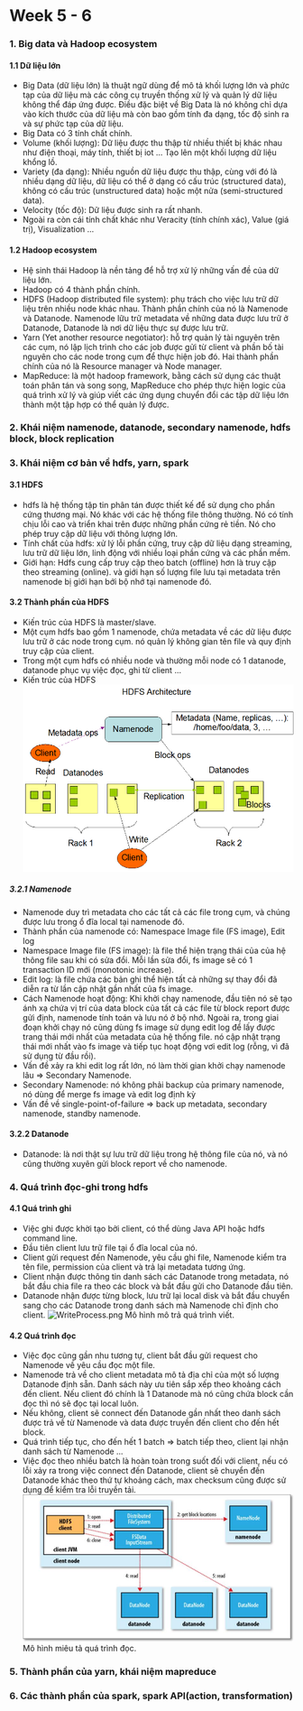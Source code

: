 # Week 5 - 6
### 1. Big data và Hadoop ecosystem
#### 1.1 Dữ liệu lớn
- Big Data (dữ liệu lớn) là thuật ngữ dùng để mô tả khối lượng lớn và phức tạp của dữ liệu mà các công cụ truyền thống xử lý và quản lý dữ liệu không thể đáp ứng được. Điều đặc biệt về Big Data là nó không chỉ dựa vào kích thước của dữ liệu mà còn bao gồm tính đa dạng, tốc độ sinh ra và sự phức tạp của dữ liệu.
- Big Data có 3 tính chất chính.
- Volume (khối lượng): Dữ liệu được thu thập từ nhiều thiết bị khác nhau như điện thoại, máy tính, thiết bị iot ...
Tạo lên một khối lượng dữ liệu khổng lồ.
- Variety (đa dạng): Nhiều nguồn dữ liệu được thu thập, cùng với đó là nhiều dạng dữ liệu, dữ liệu
có thể ở dạng có cấu trúc (structured data), không có cấu trúc (unstructured data) hoặc một nửa (semi-structured data).
- Velocity (tốc độ): Dữ liệu được sinh ra rất nhanh.
- Ngoài ra còn cái tính chất khác như Veracity (tính chính xác), Value (giá trị), Visualization ...
#### 1.2 Hadoop ecosystem
- Hệ sinh thái Hadoop là nền tảng để hỗ trợ xử lý những vấn đề của dữ liệu lớn.
- Hadoop có 4 thành phần chính.
- HDFS (Hadoop distributed file system): phụ trách cho việc lưu trữ dữ liệu trên nhiều node khác nhau. Thành phần chính của nó là Namenode và Datanode.
Namenode lữu trữ metadata về những data được lưu trữ ở Datanode, Datanode là nơi dữ liệu thực sự được lưu trữ.
- Yarn (Yet another resource negotiator): hỗ trợ quản lý tài nguyên trên các cụm, nó lập lịch trình cho các job được gửi từ client và phần bố tài nguyên cho các node trong cụm để thực hiện job đó. Hai thành phần chính của nó là Resource manager và Node manager.
- MapReduce: là một hadoop framework, bằng cách sử dụng các thuật toán phân tán và song song, MapReduce cho phép thực hiện logic của quá trình xử lý và giúp viết các ứng dụng chuyển đổi các tập dữ liệu lớn thành một tập hợp có thể quản lý được.

### 2. Khái niệm namenode, datanode, secondary namenode, hdfs block, block replication

### 3. Khái niệm cơ bản về hdfs, yarn, spark
#### 3.1 HDFS
- hdfs là hệ thống tập tin phân tán được thiết kế để sử dụng cho phần cứng thương mại. Nó khác với các hệ thống file thông thường.
Nó có tính chịu lỗi cao và triển khai trên được những phần cứng rẻ tiền. Nó cho phép truy cập dữ liệu với thông lượng lớn. 
- Tính chất của hdfs: xử lý lỗi phần cứng, truy cập dữ liệu dạng streaming, lưu trữ dữ liệu lớn, linh động với nhiều loại phần cứng và các phần mềm.
- Giới hạn: Hdfs cung cấp truy cập theo batch (offline) hơn là truy cập theo streaming (online).
và giới hạn số lượng file lưu tại metadata trên namenode bị giới hạn bới bộ nhớ tại namenode đó.
#### 3.2 Thành phần của HDFS
- Kiến trúc của HDFS là master/slave.
- Một cụm hdfs bao gồm 1 namenode, chứa metadata về các dữ liệu được lưu trữ ở các node trong cụm.
nó quản lý không gian tên file và quy định truy cập của client. 
- Trong một cụm hdfs có nhiều node và thường mỗi node có 1 datanode, datanode phục vụ việc đọc, ghi từ client ...
- Kiến trúc của HDFS
![img.png](img.png)
##### 3.2.1  Namenode
- Namenode duy trì metadata cho các tất cả các file trong cụm, và chúng được lưu trong ổ đĩa local tại namenode đó.
- Thành phần của namenode có: Namespace Image file (FS image), Edit log
- Namespace Image file (FS image): là file thể hiện trạng thái của của hệ thông file sau khi có sửa đổi.
Mỗi lần sửa đổi, fs image sẽ có 1 transaction ID mới (monotonic increase).
- Edit log: là file chứa các bản ghi thể hiện tất cả những sự thay đổi đã diễn ra từ lần cập nhật gần nhất của fs image.
- Cách Namenode hoạt động: Khi khởi chạy namenode, đầu tiên nó sẽ tạo ánh xạ chứa vị trí của data block của tất cả các file từ block report được gửi
định, namenode tính toán và lưu nó ở bộ nhớ. Ngoài ra, trong giai đoạn khởi chạy nó cũng dùng fs image sử dụng edit log để lấy được trang thái mới nhất của metadata của hệ thống file.
nó cập nhật trạng thái mới nhất vào fs image và tiếp tục hoạt động vơi edit log (rỗng, vì đã sử dụng từ đầu rồi). 
- Vấn đề xảy ra khi edit log rất lớn, nó làm thời gian khởi chạy namenode lâu => Secondary Namenode.
- Secondary Namenode: nó không phải backup của primary namenode, nó dùng để merge fs image và edit log định kỳ 
- Vấn đề về single-point-of-failure => back up metadata, secondary namenode, standby namenode.
#### 3.2.2 Datanode
- Datanode: là nơi thật sự lưu trữ dữ liệu trong hệ thông file của nó, và nó cũng thường xuyên gửi block report về cho namenode.
### 4. Quá trình đọc-ghi trong hdfs
#### 4.1 Quá trình ghi
- Việc ghi được khời tạo bởi client, có thể dùng Java API hoặc hdfs command line.
- Đầu tiên client lưu trữ file tại ổ đĩa local của nó.
- Client gửi request đến Namenode, yêu cầu ghi file, Namenode kiểm tra tên file, permission của client và trả lại metadata tương ứng.
- Client nhận được thông tin danh sách các Datanode trong metadata, nó bắt đầu chia file ra theo các block và bắt đầu gửi cho Datanode đầu tiên.
- Datanode nhận được từng block, lưu trữ lại local disk và bắt đầu chuyển sang cho các Datanode trong danh sách mà Namenode chỉ định cho client.
![WriteProcess.png](..%2F..%2F..%2FWriteProcess.png)
Mô hình mô trả quá trình viết.
#### 4.2 Quá trình đọc
- Việc đọc cũng gần nhu tương tự, client bắt đầu gửi request cho Namenode về yêu cầu đọc một file.
- Namenode trả về cho client metadata mô tả địa chỉ của một số lượng Datanode định sẵn. Danh sách này ưu tiên sắp xếp theo khoảng cách đến client.
Nếu client đó chính là 1 Datanode mà nó cũng chứa block cần đọc thì nó sẽ đọc tại local luôn.
- Nếu không, client sẽ connect đến Datanode gần nhất theo danh sách được trả về từ Namenode và data được truyền đến client cho đến hết block.
- Quá trình tiếp tục, cho đến hết 1 batch => batch tiếp theo, client lại nhận danh sách từ Namenode ...
- Việc đọc theo nhiều batch là hoàn toàn trong suốt đối với client, nếu có lỗi xảy ra trong việc connect đến Datanode, client sẽ chuyển đến Datanode khác theo thứ tự khoảng cách, max checksum cũng được sử dụng để kiểm tra lỗi truyền tải.
![img_1.png](img_1.png)
Mô hình miêu tả quá trình đọc.
### 5. Thành phần của yarn, khái niệm mapreduce

### 6. Các thành phần của spark, spark API(action, transformation)
